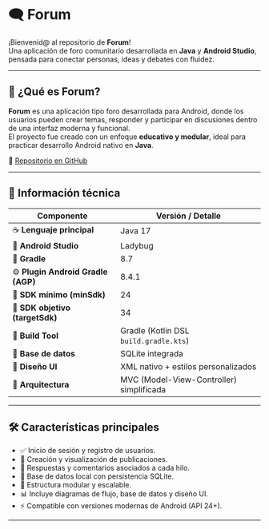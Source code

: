 # 🗨️ Forum  

¡Bienvenid@ al repositorio de **Forum**!  
Una aplicación de foro comunitario desarrollada en **Java** y **Android Studio**, pensada para conectar personas, ideas y debates con fluidez.

---

## 📌 ¿Qué es Forum?  
**Forum** es una aplicación tipo foro desarrollada para Android, donde los usuarios pueden crear temas, responder y participar en discusiones dentro de una interfaz moderna y funcional.  
El proyecto fue creado con un enfoque **educativo y modular**, ideal para practicar desarrollo Android nativo en **Java**.

🔗 [Repositorio en GitHub](https://github.com/USTGonzalo/Forum)

---

## 🧰 Información técnica  

| Componente | Versión / Detalle |
|-------------|------------------|
| ☕ **Lenguaje principal** | Java 17 |
| 📱 **Android Studio** | Ladybug | 2024.2.1 Patch 2 |
| 🧩 **Gradle** | 8.7 |
| ⚙️ **Plugin Android Gradle (AGP)** | 8.4.1 |
| 📱 **SDK mínimo (minSdk)** | 24 |
| 📱 **SDK objetivo (targetSdk)** | 34 |
| 🧱 **Build Tool** | Gradle (Kotlin DSL `build.gradle.kts`) |
| 💾 **Base de datos** | SQLite integrada |
| 🎨 **Diseño UI** | XML nativo + estilos personalizados |
| 🧠 **Arquitectura** | MVC (Model-View-Controller) simplificada |

---

## 🛠️ Características principales  
- ✅ Inicio de sesión y registro de usuarios.  
- 💬 Creación y visualización de publicaciones.  
- 🧵 Respuestas y comentarios asociados a cada hilo.  
- 📂 Base de datos local con persistencia SQLite.  
- 🧱 Estructura modular y escalable.  
- 📊 Incluye diagramas de flujo, base de datos y diseño UI.  
- ⚡ Compatible con versiones modernas de Android (API 24+).  

---
